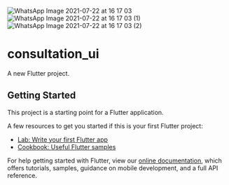 ![WhatsApp Image 2021-07-22 at 16 17 03](https://user-images.githubusercontent.com/27766375/126689152-73ada636-2b22-4c76-b97d-7ea313559037.jpeg)
![WhatsApp Image 2021-07-22 at 16 17 03 (1)](https://user-images.githubusercontent.com/27766375/126689159-b1591020-b941-4ba4-9bc0-98f3da393bae.jpeg)
![WhatsApp Image 2021-07-22 at 16 17 03 (2)](https://user-images.githubusercontent.com/27766375/126689169-7827218e-8d7f-4d4c-86e9-31effcc54687.jpeg)
# consultation_ui

A new Flutter project.

## Getting Started

This project is a starting point for a Flutter application.

A few resources to get you started if this is your first Flutter project:

- [Lab: Write your first Flutter app](https://flutter.dev/docs/get-started/codelab)
- [Cookbook: Useful Flutter samples](https://flutter.dev/docs/cookbook)

For help getting started with Flutter, view our
[online documentation](https://flutter.dev/docs), which offers tutorials,
samples, guidance on mobile development, and a full API reference.
